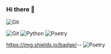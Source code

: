 ### Hi there 👋

<!--
**zitaker/zitaker** is a ✨ _special_ ✨ repository because its `README.md` (this file) appears on your GitHub profile.

Here are some ideas to get you started:

- 🔭 I’m currently working on ...
- 🌱 I’m currently learning ...
- 👯 I’m looking to collaborate on ...
- 🤔 I’m looking for help with ...
- 💬 Ask me about ...
- 📫 How to reach me: ...
- 😄 Pronouns: ...
- ⚡ Fun fact: ...
-->
![Git](https://img.shields.io/badge/Git-333333?style=for-the-bardge&logo=git&logoColor=ffffff)

![Git](https://img.shields.io/badge/Git-333333?style=for-the-bardge&logo=git)
![Python](https://img.shields.io/badge/Python-333333?style=for-the-bardge&logo=Python)
![Poetry](https://img.shields.io/badge/Poetry-333333?style=for-the-bardge&logo=Poetry)


https://img.shields.io/badge/<LABEL>-<MESSAGE>-<COLOR>
![Poetry](https://img.shields.io/badge/Poetry-333333?style=for-the-bardge&logo=Poetry)
